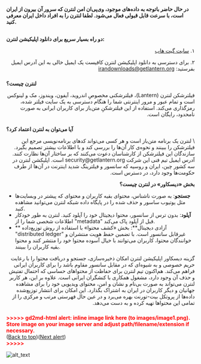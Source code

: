 
#### <p dir="rtl">
<strong>در حال حاضر باتوجه به داده‌های موجود، وی‌پی‌ان‌ امن لنترن که سرور آن بیرون از ایران است، با سرعت قابل‌ قبولی فعال می‌شود. لطفا لنترن را به افراد داخل ایران معرفی کنید. </strong></p>



## <p dir="rtl">
<strong>دو راه بسیار سریع برای دانلود اپلیکیشن لنترن: </strong></p>


<p dir="rtl">
۱. <a href="https://github.com/getlantern/lantern#%D8%AF%D8%A7%D9%86%D9%84%D9%88%D8%AF-%D9%86%D8%B3%D8%AE%D9%87-%D8%AB%D8%A7%D8%A8%D8%AA-%D9%84%D8%A7%D9%86%D8%AA%D8%B1%D9%86">سایت گیت هاب</a></p>


<p dir="rtl">
۲.  برای دسترسی به دانلود اپلیکیشن لنترن کافیست یک ایمیل خالی به این آدرس ایمیل بفرستید: <a href="mailto:irandownloads@getlantern.org">irandownloads@getlantern.org</a></p>



### <p dir="rtl">
<strong>لنترن چیست؟</strong></p>


<p dir="rtl">
فیلترشکن لنترن (Lantern)،  فیلترشکنی مخصوصِ اندروید، آیفون، ویندوز، مک و لینوکس است و تمام عبور و مرور اینترنتی شما را هنگام دسترسی به یک سایت فیلتر شده، رمزگذاری می‌کند. استفاده از این فیلترشکنِ متن‌باز برای کاربران ایرانی به صورت نامحدود، رایگان است.</p>



### <p dir="rtl">
<strong>آیا می‌توان به لنترن اعتماد کرد؟</strong></p>


<p dir="rtl">
 \
لنترن یک برنامه متن‌باز است و هر کسی می‌تواند ‌کدهای برنامه‌نویسی مرجع این فیلترشکن را ببینند و نحوه‌ی کار آن‌ها را بررسی کند و با اطلاعات بیشتر تصمیم بگیرد. سازندگان این فیلترشکن از کارشناسان دعوت می‌کنند که بر ساختار آن‌ها نظارت کنند. آدرس ایمیل تیم فنی این شرکت security@getlantern.org است. اپلیکشن لنترن در سه کشور چین، ایران و روسیه که سانسور و فیلترینگ شدید اینترنت در آن‌ها از طرف حکومت‌ها وجود دارد، در دسترس است. </p>


<p dir="rtl">
<strong>بخش «دیسکاور» در لنترن چیست؟</strong></p>




* **جستجو**: به صورت ناشناس، محتوای بقیه کاربران و محتوای که پیشتر در وبسایت‌ها مثل یوتیوب  ساسور و حذف شده را در پایگاه داده شبکه لنترن می‌توانید مشاهده کنید.
* **آپلود**: بدون ترس از سانسور، محتوا دیجیتال خود را آپلود کنید. لنترن به طور خودکار اطلاعات شخصی شما را از "metadata" قبل از آپلود پاک می‌کند.
* ** آزادی دیجیتال**: بخش «کشف محتوا» با استفاده از روش توزیع‌داده "distributed ledger" غیرقابل سانسور است. با تضمین حفظ هویت منتشران و خوانندگان محتوا، کاربران می‌توانند با خیال آسوده محتوا خود را منتشر کنند و محتوا بقیه کاربران را ببینند. 

<p dir="rtl">
گزینه دیسکاور اپلیکیشن لنترن امکان ذخیره‌سازی، جستجو و دریافت محتوا را با رعایت حریم خصوصی و به شیوه‌ای که در مقابل سانسور مقاوم باشد را برای کاربران ایرانی فراهم می‌کند. هم‌اکنون تیم لنترن برای حفاظت از محتواهای حساسی که احتمال تفتیش و حذف آن وجود دارد، مشغول همکاری با کنشگران ایرانی‌ است. علاوه بر این، هر کاربر لنترن می‌تواند به صورت بی‌‌نام و نشان و امن، محتوای ویدیویی خود را برای مشاهده جهانیان و دیگر کاربران در ایران به اشتراک بگذارد. این امکان برای انتشار توزیع‌شده داده‌ها از پروتکل بیت-تورنت بهره می‌برد و در عین حال فهرستی مرتب و مرکزی را از تمامی این محتوا‌ها تهیه کرده و به دست می‌دهد.</p>



### 

<p id="gdcalert1" ><span style="color: red; font-weight: bold">>>>>>  gd2md-html alert: inline image link here (to images/image1.png). Store image on your image server and adjust path/filename/extension if necessary. </span><br>(<a href="#">Back to top</a>)(<a href="#gdcalert2">Next alert</a>)<br><span style="color: red; font-weight: bold">>>>>> </span></p>


![alt_text](images/image1.png "image_tooltip")

